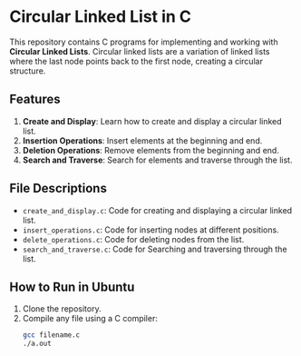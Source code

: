 # Circular Linked List in C

This repository contains C programs for implementing and working with **Circular Linked Lists**. Circular linked lists are a variation of linked lists where the last node points back to the first node, creating a circular structure.

## Features
1. **Create and Display**: Learn how to create and display a circular linked list.
2. **Insertion Operations**: Insert elements at the beginning and end.
3. **Deletion Operations**: Remove elements from the beginning and end.
4. **Search and Traverse**: Search for elements and traverse through the list.

## File Descriptions
- `create_and_display.c`: Code for creating and displaying a circular linked list.
- `insert_operations.c`: Code for inserting nodes at different positions.
- `delete_operations.c`: Code for deleting nodes from the list.
- `search_and_traverse.c`: Code for Searching and traversing through the list.

## How to Run in Ubuntu
1. Clone the repository.
2. Compile any file using a C compiler:
   ```bash
   gcc filename.c
   ./a.out
